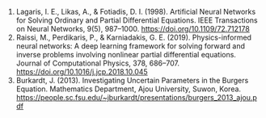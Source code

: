 <ol class="references">
<li id='Lagaris1998' class="references">
Lagaris, I. E., Likas, A., & Fotiadis, D. I. (1998). Artificial Neural Networks for Solving Ordinary and Partial Differential Equations. IEEE Transactions on Neural Networks, 9(5), 987–1000. <a href=https://ieeexplore.ieee.org/document/712178>https://doi.org/10.1109/72.712178</a>
</li>
<li id='Raissi2019' class="references">
Raissi, M., Perdikaris, P., & Karniadakis, G. E. (2019). Physics-informed neural networks: A deep learning framework for solving forward and inverse problems involving nonlinear partial differential equations. Journal of Computational Physics, 378, 686–707. <a href=https://doi.org/10.1016/j.jcp.2018.10.045>https://doi.org/10.1016/j.jcp.2018.10.045</a>
</li>
<li id='Burkardt2013' class="references">
Burkardt, J. (2013). Investigating Uncertain Parameters in the Burgers Equation. Mathematics Department, Ajou University, Suwon, Korea.
 <a href=https://people.sc.fsu.edu/~jburkardt/presentations/burgers_2013_ajou.pdf>https://people.sc.fsu.edu/~jburkardt/presentations/burgers_2013_ajou.pdf</a>
</li>
</ol>
